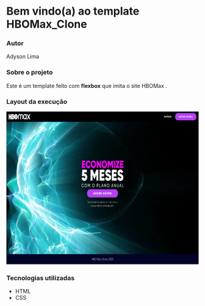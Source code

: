# Bem vindo(a) ao template HBOMax_Clone

### Autor

Adyson Lima

### Sobre o projeto

Este é um template feito com **flexbox** que imita o site HBOMax .

### Layout da execução
<img src="https://github.com/Adyson-Lima/HBOMaxClone/blob/main/imgs/screenshot.png" alt="screenshot.png" width="600" height="400"/>

### Tecnologias utilizadas

- HTML
- CSS
